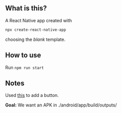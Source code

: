 ## What is this?
A React Native app created with
```bash
npx create-react-native-app
```
choosing the *blank* template.

## How to use
Run `npm run start`

## Notes
Used [this](https://www.geeksforgeeks.org/how-to-create-button-in-react-native-app/) to add a button.

**Goal:** We want an APK in ./android/app/build/outputs/
